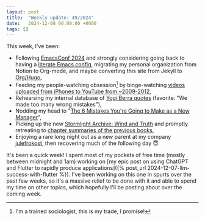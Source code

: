 ```yaml
---
layout: post
title:  "Weekly update: 49/2024"
date:   2024-12-08 00:00:00 +0000
tags: []
---
```


This week, I've been:

- Following [EmacsConf 2024](https://emacsconf.org/2024/) and strongly considering going back to having a [literate Emacs config](https://youtu.be/9eEtPnTknhQ), migrating my personal organization from Notion to Org-mode, and maybe converting this site from Jekyll to [Org/Hugo](https://ox-hugo.scripter.co),
- Feeding my people-watching obsession[^1] by binge-watching [videos uploaded from iPhones to YouTube from ~2009-2012](https://walzr.com/IMG_0001/),
- Rehearsing my internal database of [Yogi Berra quotes](https://yogiberramuseum.org/about-yogi/yogisms/) (favorite: "We made too many wrong mistakes"),
- Nodding my head to "[The 6 Mistakes You're Going to Make as a New Manager](https://terriblesoftware.org/2024/12/04/the-6-mistakes-youre-going-to-make-as-a-new-manager/)",
- Picking up the new [Stormlight Archive: Wind and Truth](https://en.wikipedia.org/wiki/Wind_and_Truth) and promptly retreating to [chapter summaries of the previous books](https://coppermind.net/wiki/Summary:The_Way_of_Kings),
- Enjoying a rare long night out as a new parent at my company [julefrokost](https://www.thelocal.dk/20181211/10-tips-for-surviving-a-danish-christmas-party), then recovering much of the following day 😇

It's been a quick week! I spent most of my pockets of free time (mostly between midnight and 1am) working on [my epic post on using ChatGPT and Flutter to rapidly produce applications]({% post_url 2024-12-07-llm-success-with-flutter %}). I've been working on this one in spurts over the past few weeks, so it's a massive relief to be done with it and able to spend my time on other topics, which hopefully I'll be posting about over the coming week.
 
[^1]: I'm a trained sociologist, this is my trade, I promise!
